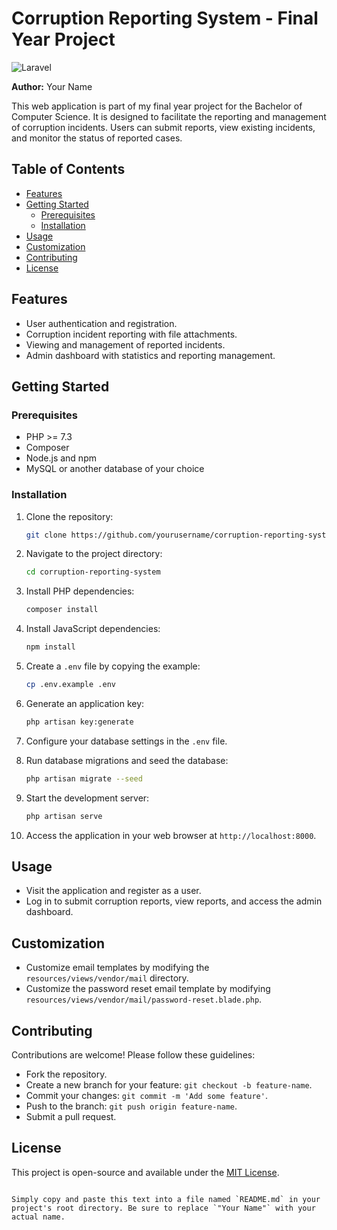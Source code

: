 # Corruption Reporting System - Final Year Project

![Laravel](https://img.shields.io/badge/Laravel-8.x-red.svg)

**Author:** Your Name

This web application is part of my final year project for the Bachelor of Computer Science. It is designed to facilitate the reporting and management of corruption incidents. Users can submit reports, view existing incidents, and monitor the status of reported cases.

## Table of Contents

- [Features](#features)
- [Getting Started](#getting-started)
  - [Prerequisites](#prerequisites)
  - [Installation](#installation)
- [Usage](#usage)
- [Customization](#customization)
- [Contributing](#contributing)
- [License](#license)

## Features

- User authentication and registration.
- Corruption incident reporting with file attachments.
- Viewing and management of reported incidents.
- Admin dashboard with statistics and reporting management.

## Getting Started

### Prerequisites

- PHP >= 7.3
- Composer
- Node.js and npm
- MySQL or another database of your choice

### Installation

1. Clone the repository:

   ```bash
   git clone https://github.com/yourusername/corruption-reporting-system.git

2. Navigate to the project directory:

   ```bash
   cd corruption-reporting-system
   ```

3. Install PHP dependencies:

   ```bash
   composer install
   ```

4. Install JavaScript dependencies:

   ```bash
   npm install
   ```

5. Create a `.env` file by copying the example:

   ```bash
   cp .env.example .env
   ```

6. Generate an application key:

   ```bash
   php artisan key:generate
   ```

7. Configure your database settings in the `.env` file.

8. Run database migrations and seed the database:

   ```bash
   php artisan migrate --seed
   ```

9. Start the development server:

   ```bash
   php artisan serve
   ```

10. Access the application in your web browser at `http://localhost:8000`.

## Usage

- Visit the application and register as a user.
- Log in to submit corruption reports, view reports, and access the admin dashboard.

## Customization

- Customize email templates by modifying the `resources/views/vendor/mail` directory.
- Customize the password reset email template by modifying `resources/views/vendor/mail/password-reset.blade.php`.

## Contributing

Contributions are welcome! Please follow these guidelines:

- Fork the repository.
- Create a new branch for your feature: `git checkout -b feature-name`.
- Commit your changes: `git commit -m 'Add some feature'`.
- Push to the branch: `git push origin feature-name`.
- Submit a pull request.

## License

This project is open-source and available under the [MIT License](LICENSE).
```

Simply copy and paste this text into a file named `README.md` in your project's root directory. Be sure to replace `"Your Name"` with your actual name.
